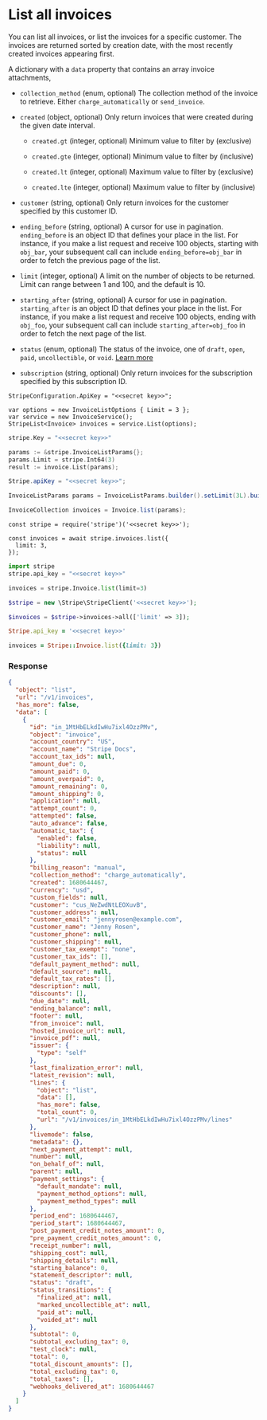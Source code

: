 # List all invoices

You can list all invoices, or list the invoices for a specific customer. The invoices are returned sorted by creation date, with the most recently created invoices appearing first.

A dictionary with a `data` property that contains an array invoice attachments,

- `collection_method` (enum, optional)
  The collection method of the invoice to retrieve. Either `charge_automatically` or `send_invoice`.

- `created` (object, optional)
  Only return invoices that were created during the given date interval.

  - `created.gt` (integer, optional)
    Minimum value to filter by (exclusive)

  - `created.gte` (integer, optional)
    Minimum value to filter by (inclusive)

  - `created.lt` (integer, optional)
    Maximum value to filter by (exclusive)

  - `created.lte` (integer, optional)
    Maximum value to filter by (inclusive)

- `customer` (string, optional)
  Only return invoices for the customer specified by this customer ID.

- `ending_before` (string, optional)
  A cursor for use in pagination. `ending_before` is an object ID that defines your place in the list. For instance, if you make a list request and receive 100 objects, starting with `obj_bar`, your subsequent call can include `ending_before=obj_bar` in order to fetch the previous page of the list.

- `limit` (integer, optional)
  A limit on the number of objects to be returned. Limit can range between 1 and 100, and the default is 10.

- `starting_after` (string, optional)
  A cursor for use in pagination. `starting_after` is an object ID that defines your place in the list. For instance, if you make a list request and receive 100 objects, ending with `obj_foo`, your subsequent call can include `starting_after=obj_foo` in order to fetch the next page of the list.

- `status` (enum, optional)
  The status of the invoice, one of `draft`, `open`, `paid`, `uncollectible`, or `void`. [Learn more](https://docs.stripe.com/docs/billing/invoices/workflow.md#workflow-overview)

- `subscription` (string, optional)
  Only return invoices for the subscription specified by this subscription ID.

```dotnet
StripeConfiguration.ApiKey = "<<secret key>>";

var options = new InvoiceListOptions { Limit = 3 };
var service = new InvoiceService();
StripeList<Invoice> invoices = service.List(options);
```

```go
stripe.Key = "<<secret key>>"

params := &stripe.InvoiceListParams{};
params.Limit = stripe.Int64(3)
result := invoice.List(params);
```

```java
Stripe.apiKey = "<<secret key>>";

InvoiceListParams params = InvoiceListParams.builder().setLimit(3L).build();

InvoiceCollection invoices = Invoice.list(params);
```

```node
const stripe = require('stripe')('<<secret key>>');

const invoices = await stripe.invoices.list({
  limit: 3,
});
```

```python
import stripe
stripe.api_key = "<<secret key>>"

invoices = stripe.Invoice.list(limit=3)
```

```php
$stripe = new \Stripe\StripeClient('<<secret key>>');

$invoices = $stripe->invoices->all(['limit' => 3]);
```

```ruby
Stripe.api_key = '<<secret key>>'

invoices = Stripe::Invoice.list({limit: 3})
```

### Response

```json
{
  "object": "list",
  "url": "/v1/invoices",
  "has_more": false,
  "data": [
    {
      "id": "in_1MtHbELkdIwHu7ixl4OzzPMv",
      "object": "invoice",
      "account_country": "US",
      "account_name": "Stripe Docs",
      "account_tax_ids": null,
      "amount_due": 0,
      "amount_paid": 0,
      "amount_overpaid": 0,
      "amount_remaining": 0,
      "amount_shipping": 0,
      "application": null,
      "attempt_count": 0,
      "attempted": false,
      "auto_advance": false,
      "automatic_tax": {
        "enabled": false,
        "liability": null,
        "status": null
      },
      "billing_reason": "manual",
      "collection_method": "charge_automatically",
      "created": 1680644467,
      "currency": "usd",
      "custom_fields": null,
      "customer": "cus_NeZwdNtLEOXuvB",
      "customer_address": null,
      "customer_email": "jennyrosen@example.com",
      "customer_name": "Jenny Rosen",
      "customer_phone": null,
      "customer_shipping": null,
      "customer_tax_exempt": "none",
      "customer_tax_ids": [],
      "default_payment_method": null,
      "default_source": null,
      "default_tax_rates": [],
      "description": null,
      "discounts": [],
      "due_date": null,
      "ending_balance": null,
      "footer": null,
      "from_invoice": null,
      "hosted_invoice_url": null,
      "invoice_pdf": null,
      "issuer": {
        "type": "self"
      },
      "last_finalization_error": null,
      "latest_revision": null,
      "lines": {
        "object": "list",
        "data": [],
        "has_more": false,
        "total_count": 0,
        "url": "/v1/invoices/in_1MtHbELkdIwHu7ixl4OzzPMv/lines"
      },
      "livemode": false,
      "metadata": {},
      "next_payment_attempt": null,
      "number": null,
      "on_behalf_of": null,
      "parent": null,
      "payment_settings": {
        "default_mandate": null,
        "payment_method_options": null,
        "payment_method_types": null
      },
      "period_end": 1680644467,
      "period_start": 1680644467,
      "post_payment_credit_notes_amount": 0,
      "pre_payment_credit_notes_amount": 0,
      "receipt_number": null,
      "shipping_cost": null,
      "shipping_details": null,
      "starting_balance": 0,
      "statement_descriptor": null,
      "status": "draft",
      "status_transitions": {
        "finalized_at": null,
        "marked_uncollectible_at": null,
        "paid_at": null,
        "voided_at": null
      },
      "subtotal": 0,
      "subtotal_excluding_tax": 0,
      "test_clock": null,
      "total": 0,
      "total_discount_amounts": [],
      "total_excluding_tax": 0,
      "total_taxes": [],
      "webhooks_delivered_at": 1680644467
    }
  ]
}
```